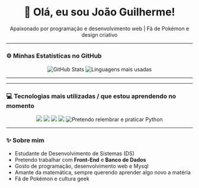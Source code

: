 <h1 align="center">👋 Olá, eu sou João Guilherme!</h1>
<p align="center">Apaixonado por programação e desenvolvimento web | Fã de Pokémon e design criativo</p>

---

### ⚙️ Minhas Estatísticas no GitHub
<p align="center">
  <img align="center" src="https://github-readme-stats.vercel.app/api?username=Guilherme-lopes-F&show_icons=true&theme=tokyonight&hide_border=true" alt="GitHub Stats"/>
  <img align="center" src="https://github-readme-stats.vercel.app/api/top-langs/?username=Guilherme-lopes-F&layout=compact&theme=tokyonight&hide_border=true" alt="Linguagens mais usadas"/>
</p>

---


---

### 💻 Tecnologias mais utilizadas / que estou aprendendo no momento
<p align="center">
  <img src="https://img.shields.io/badge/Node.js-339933?style=for-the-badge&logo=node.js&logoColor=white" />
  <img src="https://img.shields.io/badge/HTML5-E34F26?style=for-the-badge&logo=html5&logoColor=white" />
  <img src="https://img.shields.io/badge/CSS3-1572B6?style=for-the-badge&logo=css3&logoColor=white" />
  <img src="https://img.shields.io/badge/MySQL-4479A1?style=for-the-badge&logo=mysql&logoColor=white" />
  <img src="https://img.shields.io/badge/Python-3776AB?style=for-the-badge&logo=python&logoColor=white" title="Pretendo relembrar e praticar Python" />
</p>

---

### ✨ Sobre mim
<p align="center">
  
  - Estudante de Desenvolvimento de Sistemas (DS)<br>
  - Pretendo trabalhar com <strong>Front-End</strong> e <strong>Banco de Dados</strong><br>
  - Gosto de programação, desenvolvimento web e Mysql<br>
  - Amante da matemática, sempre querendo aprender algo novo a matéria<br>
  - Fã de Pokémon e cultura geek<br>
</p>
